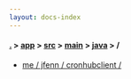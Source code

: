 ```yaml
---
layout: docs-index
---
```

#### [.](./../../../../index) > [app](./../../../index) > [src](./../../index) > [main](./../index) > [java](./index) > **/**

- [me / jfenn / cronhubclient / ](me/jfenn/cronhubclient/)
